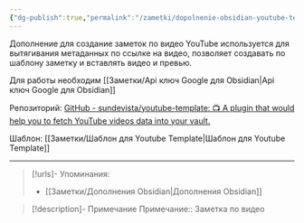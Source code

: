 ```yaml
---
{"dg-publish":true,"permalink":"/zametki/dopolnenie-obsidian-youtube-template/","created":"2024-07-09 14:18","updated":"2024-10-09T19:50:43+03:00"}
---
```


Дополнение для создание заметок по видео YouTube используется для вытягивания метаданных по ссылке на видео, позволяет создавать по шаблону заметку и вставлять видео и превью.

Для работы необходим [[Заметки/Api ключ Google для Obsidian\|Api ключ Google для Obsidian]]

Репозиторий: [GitHub - sundevista/youtube-template: 📺 A plugin that would help you to fetch YouTube videos data into your vault.](https://github.com/sundevista/youtube-template)

Шаблон: [[Заметки/Шаблон для Youtube Template\|Шаблон для Youtube Template]]

---
> [!urls]- Упоминания:
> - [[Заметки/Дополнения Obsidian\|Дополнения Obsidian]]

> [!description]- Примечание
> Примечание:: Заметка по видео